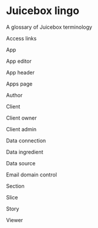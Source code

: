 # Juicebox lingo

A glossary of Juicebox terminology

Access links

App

App editor

App header

Apps page

Author

Client

Client owner

Client admin

Data connection

Data ingredient

Data source

Email domain control

Section

Slice

Story

Viewer



